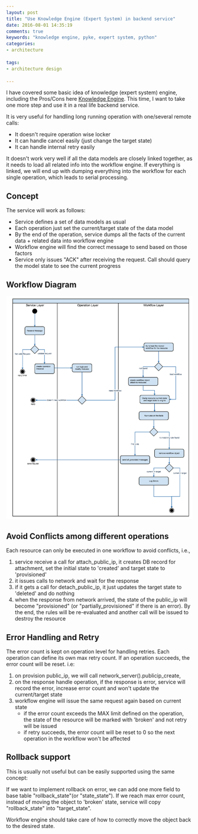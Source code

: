 ```yaml
---
layout: post
title: "Use Knowledge Engine (Expert System) in backend service"
date: 2016-08-01 14:35:19
comments: true
keywords: "knowledge engine, pyke, expert system, python"
categories:
- architecture

tags:
- architecture design

---
```

I have covered some basic idea of knowledge (expert system) engine, including the Pros/Cons here [Knowledge Engine](/2016/06/knowledge-engine-expert-system). 
This time, I want to take one more step and use it in a real life backend service. 

It is very useful for handling long running operation with one/several remote calls:

- It doesn't require operation wise locker
- It can handle cancel easily (just change the target state)
- It can handle internal retry easily

It doesn't work very well if all the data models are closely linked together, as it needs to load all related info into the workflow engine. If everything is linked, we will end up with dumping everything into the workflow for each single operation, which leads to serial processing.

## Concept
The service will work as follows:

- Service defines a set of data models as usual
- Each operation just set the current/target state of the data model
- By the end of the operation, service dumps all the facts of the current data + related data into workflow engine
- Workflow engine will find the correct message to send based on those factors
- Service only issues "ACK" after receiving the request. Call should query the model state to see the current progress

## Workflow Diagram
![workflow diagram](/assets/images/workflow_engine.png)

## Avoid Conflicts among different operations
Each resource can only be executed in one workflow to avoid conflicts, i.e., 

1. service receive a call for attach_public_ip, it creates DB record for attachment, set the initial state to 'created' and target state to 'provisioned'
2. it issues calls to network and wait for the response
3. if it gets a call for detach_public_ip, it just updates the target state to 'deleted' and do nothing
4. when the response from network arrived, the state of the public_ip will become "provisioned" (or "partially_provisioned" if there is an error). By the end, the rules will be re-evaluated and another call will be issued to destroy the resource

## Error Handling and Retry
The error count is kept on operation level for handling retries. Each operation can define its own max retry count. If an operation succeeds, the error count will be reset. i.e:

1. on provision public_ip, we will call network_server().publicip_create,
2. on the response handle operation, if the response is error, service will record the error, increase error count and won't update the current/target state
3. workflow engine will issue the same request again based on current state
   - if the error count exceeds the MAX limit defined on the operation, the state of the resource will be marked with 'broken' and not retry will be issued
   - if retry succeeds, the error count will be reset to 0 so the next operation in the workflow won't be affected

## Rollback support
This is usually not useful but can be easily supported using the same concept:

If we want to implement rollback on error, we can add one more field to base table "rollback_state"(or "state_state"). If we reach max error count, instead of moving the object to 'broken' state, service will copy "rollback_state" into "target_state".

Workflow engine should take care of how to correctly move the object back to the desired state.
